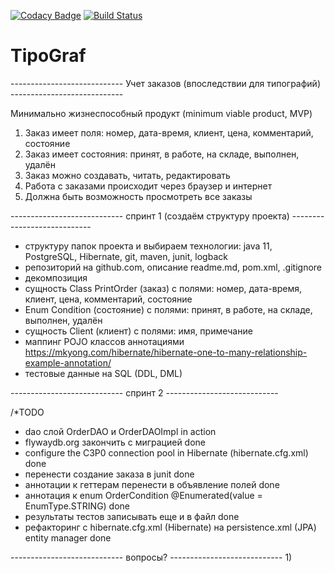 [![Codacy Badge](https://app.codacy.com/project/badge/Grade/d1a6f6d0b4404f32bd59394074a3c1b6)](https://www.codacy.com/manual/javawebinar/topjava)
[![Build Status](https://api.travis-ci.org/mabutamail/tipograf.svg?branch=master)](https://travis-ci.org/mabutamail/tipograf)


# TipoGraf
----------------------------    Учет заказов (впоследствии для типографий)      ----------------------------

Минимально жизнеспособный продукт (minimum viable product, MVP)
1)  Заказ имеет поля: номер, дата-время, клиент, цена, комментарий, состояние
2)  Заказ имеет состояния: принят, в работе, на складе, выполнен, удалён
3)  Заказ можно создавать, читать, редактировать
4)  Работа с заказами происходит через браузер и интернет
5)  Должна быть возможность просмотреть все заказы

----------------------------        спринт 1 (создаём структуру проекта)        ----------------------------
-   структуру папок проекта и выбираем технологии: java 11, PostgreSQL, Hibernate, git, maven, junit, logback
-   репозиторий на github.com, описание readme.md, pom.xml, .gitignore
-   декомпозиция
-   сущность Class PrintOrder (заказ) с полями: номер, дата-время, клиент, цена, комментарий, состояние
-   Enum Condition (состояние) с полями: принят, в работе, на складе, выполнен, удалён
-   сущность Client (клиент) с полями: имя, примечание
-   маппинг POJO классов аннотациями 
    https://mkyong.com/hibernate/hibernate-one-to-many-relationship-example-annotation/
-   тестовые данные на SQL (DDL, DML)

----------------------------                        спринт 2                    ----------------------------

/*TODO
-   dao слой OrderDAO и OrderDAOImpl                                                        in action
-   flywaydb.org закончить с миграцией                                                      done
-   configure the C3P0 connection pool in Hibernate (hibernate.cfg.xml)                     done
-   перенести создание заказа в junit                                                       done
-   аннотации к геттерам перенести в объявление полей                                       done
-   аннотация к enum OrderCondition @Enumerated(value = EnumType.STRING)                    done
-   результаты тестов записывать еще и в файл                                               done
-   рефакторинг с hibernate.cfg.xml (Hibernate) на persistence.xml (JPA) entity manager     done

----------------------------                        вопросы?                     ----------------------------
1)  
